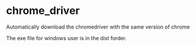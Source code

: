 # chrome_driver
Automatically download the chromedriver with the same version of chrome

The exe file for windows user is in the dist forder.
